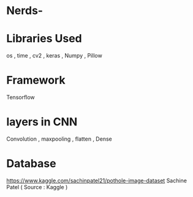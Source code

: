 # Nerds-

# Libraries Used </br>
</t>os , time , cv2 , keras , Numpy , Pillow </br>

# Framework </br>
</t> Tensorflow </b>

# layers in CNN
</t> Convolution , maxpooling , flatten , Dense 

# Database
</t> https://www.kaggle.com/sachinpatel21/pothole-image-dataset   Sachine Patel   (  Source  :  Kaggle  ) <br>
